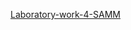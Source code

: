 [Laboratory-work-4-SAMM](https://docs.google.com/spreadsheets/d/1CNNluLv4iQb5_9RL_iacM3U3nQpbCkVpdUsl173vQQk/edit?usp=sharing)
